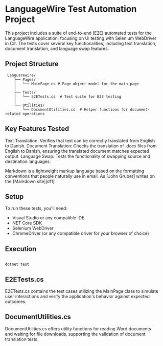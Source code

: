 # LanguageWire Test Automation Project
This project includes a suite of end-to-end (E2E) automated tests for the LanguageWire application, focusing on UI testing with Selenium WebDriver in C#. The tests cover several key functionalities, including text translation, document translation, and language swap features.


## Project Structure

     Languarewire/
        ├── Pages/
        │   └── MainPage.cs # Page object model for the main page
        │
        ├── Tests/
        │   └── E2ETests.cs  # Test suite for E2E testing
        │
        └── Utilities/
            └── DocumentUtilities.cs  # Helper functions for document-related operations

## Key Features Tested

Text Translation: Verifies that text can be correctly translated from English to Danish.
Document Translation: Checks the translation of .docx files from English to Danish, ensuring the translated document matches expected output.
Language Swap: Tests the functionality of swapping source and destination languages.

Markdown is a lightweight markup language based on the formatting conventions
that people naturally use in email.
As [John Gruber] writes on the [Markdown site][df1]

## Setup
To run these tests, you'll need:

 - Visual Studio or any compatible IDE
 - NET Core SDK
 - Selenium WebDriver
 - ChromeDriver (or any compatible driver for your browser of choice)


## Execution


```

dotnet test
```
## E2ETests.cs

E2ETests.cs contains the test cases utilizing the MainPage class to simulate user interactions and verify the application's behavior against expected outcomes.


## DocumentUtilities.cs
DocumentUtilities.cs offers utility functions for reading Word documents and waiting for file downloads, supporting the validation of document translation tests.




